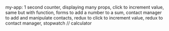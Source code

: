 my-app:
1 second counter, displaying many props, click to increment value, same but with function, forms to add a number to a sum, contact manager to add and manipulate contacts, redux to click to increment value, redux to contact manager, stopwatch // calculator